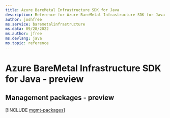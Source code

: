 ```yaml
---
title: Azure BareMetal Infrastructure SDK for Java
description: Reference for Azure BareMetal Infrastructure SDK for Java
author: joshfree
ms.service: baremetalinfrastructure
ms.data: 09/28/2022
ms.author: jfree
ms.devlang: java
ms.topic: reference
---
```

# Azure BareMetal Infrastructure SDK for Java - preview

## Management packages - preview
[!INCLUDE [mgmt-packages](baremetal-infrastructure-mgmt-index.md)]